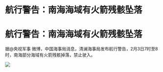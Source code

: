# 航行警告：南海海域有火箭残骸坠落

# 航行警告：南海海域有火箭残骸坠落

据@央视军事 微博，中国海事局消息，清澜海事局发布航行警告，2月3日7时至8时，南海部分海域有火箭残骸掉落，禁止驶入。 ​​​

![](https://inews.gtimg.com/om_bt/Oz5u8oL2rBibyg1WHbPIQXzH6fBt-g3Afa6yWlmyMDWT8AA/1000)

